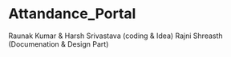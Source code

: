 # Attandance_Portal
Raunak Kumar & Harsh Srivastava (coding & Idea)
Rajni Shreasth (Documenation & Design Part)

